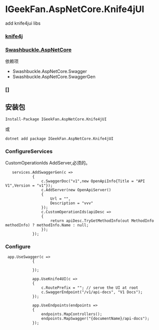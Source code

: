 # IGeekFan.AspNetCore.Knife4jUI
add knife4jui libs

### [knife4j](https://gitee.com/xiaoym/knife4j)

### [Swashbuckle.AspNetCore](https://github.com/domaindrivendev/Swashbuckle.AspNetCore)

依赖项
- Swashbuckle.AspNetCore.Swagger
- Swashbuckle.AspNetCore.SwaggerGen

### []

## 安装包

```
Install-Package IGeekFan.AspNetCore.Knife4jUI
```
或
```
dotnet add package IGeekFan.AspNetCore.Knife4jUI
```


### ConfigureServices

CustomOperationIds
AddServer,必须的。
```
   services.AddSwaggerGen(c =>
            {
                c.SwaggerDoc("v1",new OpenApiInfo{Title = "API V1",Version = "v1"});
                c.AddServer(new OpenApiServer()
                {
                    Url = "",
                    Description = "vvv"
                });
                c.CustomOperationIds(apiDesc =>
                {
                    return apiDesc.TryGetMethodInfo(out MethodInfo methodInfo) ? methodInfo.Name : null;
                });
            });
```

### Configure

```
 app.UseSwagger(c =>
            {
              
            });

            app.UseKnife4UI(c =>
            {
                c.RoutePrefix = ""; // serve the UI at root
                c.SwaggerEndpoint("/v1/api-docs", "V1 Docs");
            });

            app.UseEndpoints(endpoints =>
            {
                endpoints.MapControllers();
                endpoints.MapSwagger("{documentName}/api-docs");
            });
```
